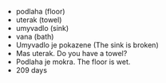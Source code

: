 * podlaha (floor)
* uterak (towel)
* umyvadlo (sink)
* vana (bath)
* Umyvadlo je pokazene (The sink is broken)
* Mas uterak. Do you have a towel?
* Podlaha je mokra. The floor is wet. 
* 209 days 
